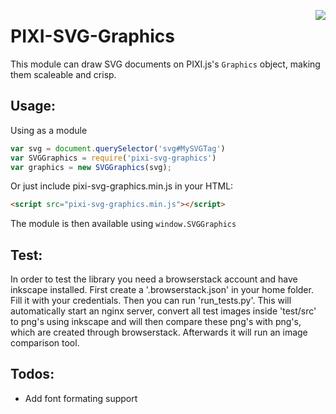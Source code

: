 <a href="https://travis-ci.org/GreyRook/pixi-svg-graphics"><img src="https://travis-ci.org/GreyRook/pixi-svg-graphics.svg?branch=master" align=right></a>

PIXI-SVG-Graphics
====================

This module can draw SVG documents on PIXI.js's `Graphics` object, making them scaleable and crisp.

Usage:
------

Using as a module

```js
var svg = document.querySelector('svg#MySVGTag')
var SVGGraphics = require('pixi-svg-graphics')
var graphics = new SVGGraphics(svg);
```

Or just include pixi-svg-graphics.min.js in your HTML:

```html
<script src="pixi-svg-graphics.min.js"></script>
```

The module is then available using `window.SVGGraphics`

Test:
-----

In order to test the library you need a browserstack account and have inkscape
installed.  First create a '.browserstack.json' in your home folder. Fill it
with your credentials.  Then you can run 'run_tests.py'. This will automatically
start an nginx server, convert all test images inside 'test/src' to png's using
inkscape and will then compare these png's with png's, which are created
through browserstack. Afterwards it will run an image comparison tool.


Todos:
------

* Add font formating support
